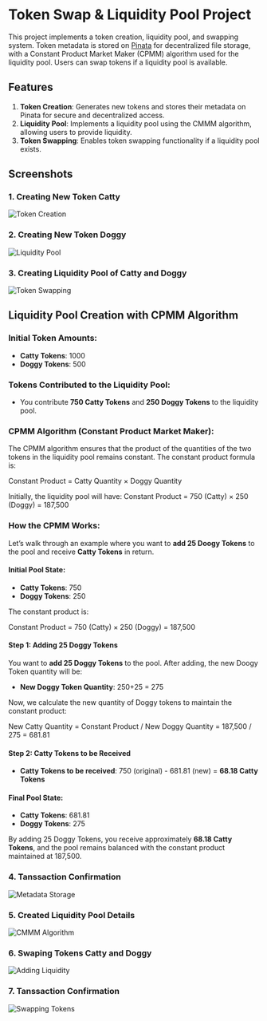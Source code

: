 # Token Swap & Liquidity Pool Project

This project implements a token creation, liquidity pool, and swapping system. Token metadata is stored on [Pinata](https://www.pinata.cloud/) for decentralized file storage, with a Constant Product Market Maker (CPMM) algorithm used for the liquidity pool. Users can swap tokens if a liquidity pool is available.

## Features

1. **Token Creation**: Generates new tokens and stores their metadata on Pinata for secure and decentralized access.
2. **Liquidity Pool**: Implements a liquidity pool using the CMMM algorithm, allowing users to provide liquidity.
3. **Token Swapping**: Enables token swapping functionality if a liquidity pool exists.

## Screenshots

### 1. Creating New Token Catty
![Token Creation](https://github.com/Sagarshivalingappaathani/liquidity-pool/blob/main/screenshots/1.png)

### 2. Creating New Token Doggy
![Liquidity Pool](https://github.com/Sagarshivalingappaathani/liquidity-pool/blob/main/screenshots/2.png)

### 3. Creating Liquidity Pool of Catty and Doggy
![Token Swapping](https://github.com/Sagarshivalingappaathani/liquidity-pool/blob/main/screenshots/3.png)

## Liquidity Pool Creation with CPMM Algorithm

### Initial Token Amounts:
- **Catty Tokens**: 1000
- **Doggy Tokens**: 500

### Tokens Contributed to the Liquidity Pool:
- You contribute **750 Catty Tokens** and **250 Doggy Tokens** to the liquidity pool.

### CPMM Algorithm (Constant Product Market Maker):
The CPMM algorithm ensures that the product of the quantities of the two tokens in the liquidity pool remains constant. The constant product formula is:

Constant Product = Catty Quantity × Doggy Quantity

Initially, the liquidity pool will have:
Constant Product = 750 (Catty) × 250 (Doggy) = 187,500

### How the CPMM Works:
Let’s walk through an example where you want to **add 25 Doogy Tokens** to the pool and receive **Catty Tokens** in return.

#### Initial Pool State:
- **Catty Tokens**: 750
- **Doggy Tokens**: 250

The constant product is:

Constant Product = 750 (Catty) × 250 (Doggy) = 187,500


#### Step 1: Adding 25 Doggy Tokens
You want to **add 25 Doggy Tokens** to the pool. After adding, the new Doogy Token quantity will be:
- **New Doggy Token Quantity**: 250+25 = 275

Now, we calculate the new quantity of Doggy tokens to maintain the constant product:

New Catty Quantity = Constant Product / New Doggy Quantity = 187,500 / 275 = 681.81


#### Step 2: Catty Tokens to be Received
- **Catty Tokens to be received**: 750 (original) - 681.81 (new) = **68.18 Catty Tokens**

#### Final Pool State:
- **Catty Tokens**: 681.81
- **Doggy Tokens**: 275

By adding 25 Doggy Tokens, you receive approximately **68.18 Catty Tokens**, and the pool remains balanced with the constant product maintained at 187,500.


### 4. Tanssaction Confirmation
![Metadata Storage](https://github.com/Sagarshivalingappaathani/liquidity-pool/blob/main/screenshots/4.png)

### 5. Created Liquidity Pool Details
![CMMM Algorithm](https://github.com/Sagarshivalingappaathani/liquidity-pool/blob/main/screenshots/5.png)

### 6. Swaping Tokens Catty and Doggy
![Adding Liquidity](https://github.com/Sagarshivalingappaathani/liquidity-pool/blob/main/screenshots/6.png)

### 7. Tanssaction Confirmation
![Swapping Tokens](https://github.com/Sagarshivalingappaathani/liquidity-pool/blob/main/screenshots/7.png)

